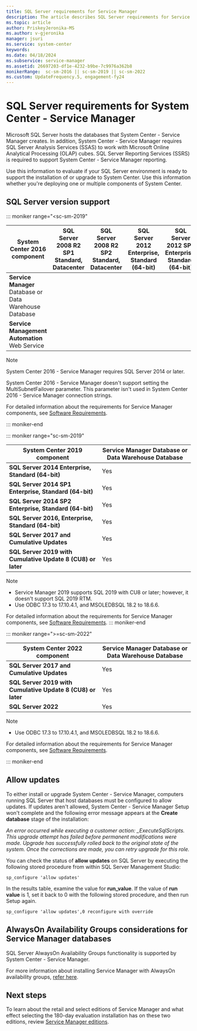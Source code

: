 ```yaml
---
title: SQL Server requirements for Service Manager
description: The article describes SQL Server requirements for Service Manager.
ms.topic: article
author: PriskeyJeronika-MS
ms.author: v-gjeronika
manager: jsuri
ms.service: system-center
keywords:
ms.date: 04/18/2024
ms.subservice: service-manager
ms.assetid: 26697203-df1e-4232-b9be-7c9976a362b8
monikerRange:  sc-sm-2016 || sc-sm-2019 || sc-sm-2022
ms.custom: UpdateFrequency.5, engagement-fy24
---
```


# SQL Server requirements for System Center - Service Manager

Microsoft SQL Server hosts the databases that System Center - Service Manager creates. In addition, System Center - Service Manager requires SQL Server Analysis Services (SSAS) to work with Microsoft Online Analytical Processing (OLAP) cubes. SQL Server Reporting Services (SSRS) is required to support System Center - Service Manager reporting.

Use this information to evaluate if your SQL Server environment is ready to support the installation of or upgrade to System Center. Use this information whether you're deploying one or multiple components of System Center.

## SQL Server version support

::: moniker range="<sc-sm-2019"

|**System Center 2016** component |SQL Server 2008 R2 SP1 Standard, Datacenter|SQL Server 2008 R2 SP2 Standard, Datacenter|SQL Server 2012 Enterprise, Standard (64-bit)|SQL Server 2012 SP1 Enterprise, Standard (64-bit)|SQL Server 2012 SP2 Enterprise, Standard (64 bit)|SQL Server 2014 Enterprise, Standard (64-bit)|SQL Server 2014 SP1 Enterprise, Standard (64-bit)|SQL Server 2014 SP2 Enterprise, Standard (64-bit)|SQL Server 2016, Enterprise, Standard  (64-bit)|
|-------------------------------------------------------------------|-----------------------------------------------|-----------------------------------------------|----------------------------------------------------|--------------------------------------------------------|-------------------------------------------------------|----------------------------------------------------|--------------------------------------------------------|------------------------------------------------|-------------------------------------|
|**Service Manager** Database or Data Warehouse Database||||||&#8226;|&#8226;|&#8226;|&#8226;|
|**Service Management Automation** Web Service||||||&#8226;|&#8226;|&#8226;|&#8226;|

> [!NOTE]
> System Center 2016 - Service Manager requires SQL Server 2014 or later.
>
> System Center 2016 - Service Manager doesn't support setting the MultiSubnetFailover parameter. This parameter isn't used in System Center 2016 - Service Manager connection strings.

For detailed information about the requirements for Service Manager components, see [Software Requirements](sm-software-reqs.md).

::: moniker-end

::: moniker range="sc-sm-2019"

| **System Center 2019 component**                      | **Service Manager** Database or Data Warehouse Database | 
|-------------------------------------------------------|---------------------------------------------------------|
| **SQL Server 2014 Enterprise, Standard (64-bit)**     | Yes                                                       |
| **SQL Server 2014 SP1 Enterprise, Standard (64-bit)** | Yes                                                       |
| **SQL Server 2014 SP2 Enterprise, Standard (64-bit)** | Yes                                                       |
| **SQL Server 2016, Enterprise, Standard (64-bit)**    | Yes                                                       |
| **SQL Server 2017 and Cumulative Updates**    | Yes                                                       |
| **SQL Server 2019 with Cumulative Update 8 (CU8) or later**    | Yes                                                       |

>[!NOTE]
> - Service Manager 2019 supports SQL 2019 with CU8 or later; however, it doesn't support SQL 2019 RTM.
> - Use ODBC 17.3 to 17.10.4.1, and MSOLEDBSQL 18.2 to 18.6.6.

For detailed information about the requirements for Service Manager components, see [Software Requirements](sm-software-reqs.md).
::: moniker-end

::: moniker range=">=sc-sm-2022"

| **System Center 2022 component**                      | **Service Manager** Database or Data Warehouse Database |
|-------------------------------------------------------|---------------------------------------------------------|
| **SQL Server 2017 and Cumulative Updates**    | Yes                                                       |
| **SQL Server 2019 with Cumulative Update 8 (CU8) or later**    | Yes                                                       |
| **SQL Server 2022**                                     | Yes                                                       |

>[!NOTE]
> - Use ODBC 17.3 to 17.10.4.1, and MSOLEDBSQL 18.2 to 18.6.6.

For detailed information about the requirements for Service Manager components, see [Software Requirements](sm-software-reqs.md).

::: moniker-end

## Allow updates

To either install or upgrade System Center - Service Manager, computers running SQL Server that host databases must be configured to allow updates. If updates aren't allowed, System Center - Service Manager Setup won't complete and the following error message appears at the **Create database** stage of the installation:

*An error occurred while executing a customer action: _ExecuteSqlScripts. This upgrade attempt has failed before permanent modifications were made. Upgrade has successfully rolled back to the original state of the system. Once the corrections are made, you can retry upgrade for this role.*

You can check the status of **allow updates** on SQL Server by executing the following stored procedure from within SQL Server Management Studio:

```
sp_configure 'allow updates'
```

In the results table, examine the value for **run_value**. If the value of **run value** is 1, set it back to 0 with the following stored procedure, and then run Setup again.

```
sp_configure 'allow updates',0 reconfigure with override
```

## AlwaysOn Availability Groups considerations for Service Manager databases

SQL Server AlwaysOn Availability Groups functionality is supported by System Center - Service Manager.

For more information about installing Service Manager with AlwaysOn availability groups, [refer here](sql-always-on.md).

## Next steps

To learn about the retail and select editions of Service Manager and what effect selecting the 180-day evaluation installation has on these two editions, review [Service Manager editions](sm-editions.md).
